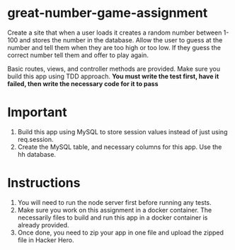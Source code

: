 # great-number-game-assignment

Create a site that when a user loads it creates a random number between 1-100 and stores the number in ​the ​database. Allow the user to guess at the number and tell them when they are too high or too low. If they guess the correct number tell them and offer to play again.​

Basic routes, views, and controller methods are provided. Make sure you build this app using TDD approach.
**You must write the test first, have it failed, then write the necessary code for it to pass**

# Important

1. Build this app using MySQL to store session values instead of just using req.session.
2. Create the MySQL table, and necessary columns for this app. Use the hh database.


# Instructions

1. You will need to run the node server first before running any tests. 
2. Make sure you work on this assignment in a docker container. The necessarily files to build and run this app in a docker container is already provided.
3. Once done, you need to zip your app in one file and upload the zipped file in Hacker Hero.
